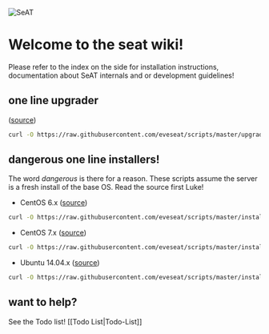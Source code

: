 ![SeAT](http://i.imgur.com/aPPOxSK.png)
# Welcome to the seat wiki!

Please refer to the index on the side for installation instructions, documentation about SeAT internals and or development guidelines!

## one line upgrader 
([source](https://github.com/eveseat/scripts/blob/master/upgrade/upgrade-seat.sh))
```bash
curl -O https://raw.githubusercontent.com/eveseat/scripts/master/upgrade/upgrade-seat.sh && bash upgrade-seat.sh
```

## dangerous one line installers!
The word *dangerous* is there for a reason. These scripts assume the server is a fresh install of the base OS. Read the source first Luke!

* CentOS 6.x ([source](https://github.com/eveseat/scripts/blob/master/install/centos-6-x.sh))
```bash
curl -O https://raw.githubusercontent.com/eveseat/scripts/master/install/centos-6-x.sh && bash centos-6-x.sh
```

* CentOS 7.x ([source](https://github.com/eveseat/scripts/blob/master/install/centos-7-x.sh))
```bash
curl -O https://raw.githubusercontent.com/eveseat/scripts/master/install/centos-7-x.sh && bash centos-7-x.sh
```

* Ubuntu 14.04.x ([source](https://github.com/eveseat/scripts/blob/master/install/ubuntu-14-04-x.sh))
```bash
curl -O https://raw.githubusercontent.com/eveseat/scripts/master/install/ubuntu-14-04-x.sh && bash ubuntu-14-04-x.sh
```

## want to help?
See the Todo list! [[Todo List|Todo-List]]
